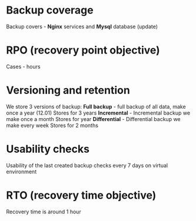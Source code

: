 # Backup coverage
Backup covers - **Nginx** services and **Mysql** database (update)

# RPO (recovery point objective)
Cases - hours

# Versioning and retention
We store 3 versions of backup:
**Full backup** - full backup of all data, make once a year (12.01)
Stores for 3 years
**Incremental** - Incremental backup we make once a month
Stores for year
**Differential** - Differential backup we make every week
Stores for 2 months

# Usability checks
Usability of the last created backup checks every 7 days on virtual environment

# RTO (recovery time objective)
Recovery time is around 1 hour
